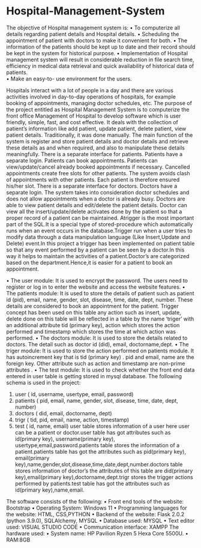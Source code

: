 # Hospital-Management-System
The objective of Hospital management system is: 
• To computerize all details regarding patient details and Hospital details. 
• Scheduling the appointment of patient with doctors to make it convenient for both.
• The information of the patients should be kept up to date and their record should be kept in  the system for historical purpose. 
• Implementation of Hospital management system will result in considerable reduction in file  search time, efficiency in medical data retrieval and quick availability of historical data of  patients.  
• Make an easy-to- use environment for the users.


Hospitals interact with a lot of people in a day and there are various activities involved 
in day-to-day operations of hospitals, for example booking of appointments, managing 
doctor schedules, etc. The purpose of the project entitled as Hospital Management 
System is to computerize the front office Management of Hospital to develop software 
which is user friendly, simple, fast, and cost effective. It deals with the collection of 
patient’s information like add patient, update patient, delete patient, view patient 
details. Traditionally, it was done manually. The main function of the system is register 
and store patient details and doctor details and retrieve these details as and when 
required, and also to manipulate these details meaningfully. There is a separate 
interface for patients. Patients have a separate login. Patients can book appointments. 
Patients can view/update/cancel already booked appointments if necessary. Cancelled 
appointments create free slots for other patients. The system avoids clash of 
appointments with other patients. Each patient is therefore ensured his/her slot. There 
is a separate interface for doctors. Doctors have a separate login. The system takes into 
consideration doctor schedules and does not allow appointments when a doctor is
already busy. Doctors are able to view patient details and edit/delete the patient details. 
Doctor can view all the insert/update/delete activates done by the patient so that a 
proper record of a patient can be maintained. Atrigger is the most important part of the 
SQL.It is a special type of stored-procedure which automatically runs when an event 
occurs in the database.Trigger run when a user tries to modify data through a data 
manipulation language (Like Insert,Update and Delete) event.In this project a trigger 
has been implemented on patient table so that any event performed by a patient can be 
seen by a doctor.In this way it helps to maintain the activities of a patient.Doctor’s are 
categorized based on the department.Hence,it is easier for a patient to book an 
appointment.


• The user module: It is used to encrypt the password. The users need to register or
log in to enter the website and access the website features.
• The patients module: It is used to store the details of patient such as patient id (pid), 
email, name, gender, slot, disease, time, date, dept, number. These details are 
considered to book an appointment for the patient. Trigger concept has been used 
on this table any action such as insert, update, delete done on this table will be 
reflected in a table by the name ‘triger’ with an additional attribute tid (primary key), 
action which stores the action performed and timestamp which stores the time at 
which action was performed. 
• The doctors module: It is used to store the details related to doctors. The detail such 
as doctor id (did), email, doctorname,dept. 
• The triger module: It is used to store the action performed on patients module. It has 
autoincrement key that is tid (primary key) . pid and email, name are the foreign 
key. Other attribute such as action and timestamp are non-prime attributes . 
• The test module: It is used to check whether the front end data entered in user table 
is getting stored in mysql database. 
The following schema is used in the project:
1. user ( id, username, usertype, email, password) 
2. patients ( pid, email, name, gender, slot, disease, time, date, dept, number) 
3. doctors ( did, email, doctorname, dept) 
4. trigr ( tid, pid, email, name, action, timestamp) 
5. test ( id, name, email) 
user table stores information of a user here user can be a patient or doctor.user table has got attributes 
such as id(primary key), username(primary key), usertype,email,password.patients table stores the 
information of a patient.patients table has got the attributes such as pid(primary key), email(primary 
key),name,gender,slot,disease,time,date,dept,number.doctors table stores information of doctor’s the 
attributes of this table are did(primary key),email(primary key),doctorname,dept.trigr stores the trigger 
actions performed by patients.test table has got the attributes such as id(primary key),name,email.


The software consists of the following: 
• Front end tools of the website: Bootstrap 
• Operating System: Windows 11 
• Programming languages for the website: HTML, CSS,PYTHON 
• Backend of the website: Flask 2.0.2 (python 3.9.0), SQLAlchemy, MYSQL 
• Database used: MYSQL 
• Text editor used: VISUAL STUDIO CODE 
• Communication interface: XAMPP 
The hardware used: 
• System name: HP Pavilion Ryzen 5 Hexa Core 5500U.
• RAM:8GB





